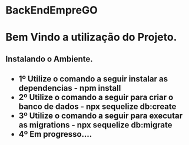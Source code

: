 # BackEndEmpreGO

<h1>Bem Vindo a utilização do Projeto.</h1>

<h2>Instalando o Ambiente.<h2>

<ul>
  <li>1º Utilize o comando a seguir instalar as dependencias -  npm install </li>
  <li>2º Utilize o comando a seguir para criar o banco de dados -  npx sequelize db:create </li>
  <li>3º Utilize o comando a seguir para executar as migrations -  npx sequelize db:migrate </li>
  <li>4º Em progresso.... </li>
</ul>
